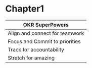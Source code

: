 # Chapter1



| OKR SuperPowers                |
| ------------------------------ |
| Align and connect for teamwork |
| Focus and Commit to priorities |
| Track for accountability       |
| Stretch for amazing            |
